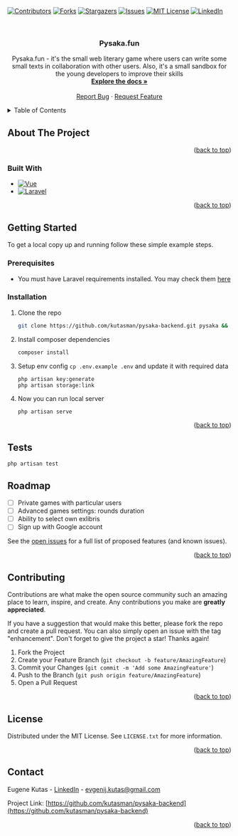 <!-- Improved compatibility of back to top link: See: https://github.com/othneildrew/Best-README-Template/pull/73 -->
<a name="readme-top"></a>
<!--
*** Thanks for checking out the Best-README-Template. If you have a suggestion
*** that would make this better, please fork the repo and create a pull request
*** or simply open an issue with the tag "enhancement".
*** Don't forget to give the project a star!
*** Thanks again! Now go create something AMAZING! :D
-->



<!-- PROJECT SHIELDS -->
<!--
*** I'm using markdown "reference style" links for readability.
*** Reference links are enclosed in brackets [ ] instead of parentheses ( ).
*** See the bottom of this document for the declaration of the reference variables
*** for contributors-url, forks-url, etc. This is an optional, concise syntax you may use.
*** https://www.markdownguide.org/basic-syntax/#reference-style-links
-->

[![Contributors][contributors-shield]][contributors-url]
[![Forks][forks-shield]][forks-url]
[![Stargazers][stars-shield]][stars-url]
[![Issues][issues-shield]][issues-url]
[![MIT License][license-shield]][license-url]
[![LinkedIn][linkedin-shield]][linkedin-url]


<!-- PROJECT LOGO -->
<br />
<div align="center">

[//]: # (  <a href="https://github.com/kutasman/pysaka-backend">)
[//]: # (    <img src="images/logo.png" alt="Logo" width="80" height="80">)
[//]: # (  </a>)

<h3 align="center">Pysaka.fun</h3>

  <p align="center">
    Pysaka.fun - it's the small web literary game where users can write some small texts in collaboration with other users.
    Also, it's a small sandbox for the young developers to improve their skills
    <br />
    <a href="https://github.com/kutasman/pysaka-backend"><strong>Explore the docs »</strong></a>
    <br />
    <br />
    <a href="https://github.com/kutasman/pysaka-backend/issues">Report Bug</a>
    ·
    <a href="https://github.com/kutasman/pysaka-backend/issues">Request Feature</a>
  </p>
</div>



<!-- TABLE OF CONTENTS -->
<details>
  <summary>Table of Contents</summary>
  <ol>
    <li>
      <a href="#about-the-project">About The Project</a>
      <ul>
        <li><a href="#built-with">Built With</a></li>
      </ul>
    </li>
    <li>
      <a href="#getting-started">Getting Started</a>
      <ul>
        <li><a href="#prerequisites">Prerequisites</a></li>
        <li><a href="#installation">Installation</a></li>
      </ul>
    </li>
    <li><a href="#usage">Usage</a></li>
    <li><a href="#roadmap">Roadmap</a></li>
    <li><a href="#contributing">Contributing</a></li>
    <li><a href="#license">License</a></li>
    <li><a href="#contact">Contact</a></li>
    <li><a href="#acknowledgments">Acknowledgments</a></li>
  </ol>
</details>



<!-- ABOUT THE PROJECT -->
## About The Project

[//]: # ([![Product Name Screen Shot][product-screenshot]]&#40;https://example.com&#41;)

<p align="right">(<a href="#readme-top">back to top</a>)</p>

### Built With

* [![Vue][Vue.js]][Vue-url]
* [![Laravel][Laravel.com]][Laravel-url]

<p align="right">(<a href="#readme-top">back to top</a>)</p>



<!-- GETTING STARTED -->
## Getting Started

To get a local copy up and running follow these simple example steps.

### Prerequisites

*   You must have Laravel requirements installed. You may check them [here](https://laravel.com/docs/9.x/deployment#server-requirements)

### Installation

1. Clone the repo
   ```sh
   git clone https://github.com/kutasman/pysaka-backend.git pysaka && cd pysaka
   ```
2. Install composer dependencies
   ```sh
   composer install
   ```
3. Setup env config `cp .env.example .env` and update it with required data
   ```shell
   php artisan key:generate
   php artisan storage:link
   ```
4. Now you can run local server
   ```sh
   php artisan serve
   ```

<p align="right">(<a href="#readme-top">back to top</a>)</p>

## Tests
```shell
php artisan test
```

<!-- ROADMAP -->
## Roadmap

- [ ] Private games with particular users
- [ ] Advanced games settings: rounds duration
- [ ] Ability to select own exlibris
- [ ] Sign up with Google account

See the [open issues](https://github.com/kutasman/pysaka-backend/issues) for a full list of proposed features (and known issues).

<p align="right">(<a href="#readme-top">back to top</a>)</p>



<!-- CONTRIBUTING -->
## Contributing

Contributions are what make the open source community such an amazing place to learn, inspire, and create. Any contributions you make are **greatly appreciated**.

If you have a suggestion that would make this better, please fork the repo and create a pull request. You can also simply open an issue with the tag "enhancement".
Don't forget to give the project a star! Thanks again!

1. Fork the Project
2. Create your Feature Branch (`git checkout -b feature/AmazingFeature`)
3. Commit your Changes (`git commit -m 'Add some AmazingFeature'`)
4. Push to the Branch (`git push origin feature/AmazingFeature`)
5. Open a Pull Request

<p align="right">(<a href="#readme-top">back to top</a>)</p>



<!-- LICENSE -->
## License

Distributed under the MIT License. See `LICENSE.txt` for more information.

<p align="right">(<a href="#readme-top">back to top</a>)</p>



<!-- CONTACT -->
## Contact

Eugene Kutas - [LinkedIn](https://www.linkedin.com/in/eugene-kutas/) - evgenij.kutas@gmail.com

Project Link: [https://github.com/kutasman/pysaka-backend](https://github.com/kutasman/pysaka-backend)

<p align="right">(<a href="#readme-top">back to top</a>)</p>



<!-- MARKDOWN LINKS & IMAGES -->
<!-- https://www.markdownguide.org/basic-syntax/#reference-style-links -->
[contributors-shield]: https://img.shields.io/github/contributors/kutasman/pysaka-backend.svg?style=for-the-badge
[contributors-url]: https://github.com/kutasman/pysaka-backend/graphs/contributors
[forks-shield]: https://img.shields.io/github/forks/kutasman/pysaka-backend.svg?style=for-the-badge
[forks-url]: https://github.com/kutasman/pysaka-backend/network/members
[stars-shield]: https://img.shields.io/github/stars/kutasman/pysaka-backend.svg?style=for-the-badge
[stars-url]: https://github.com/kutasman/pysaka-backend/stargazers
[issues-shield]: https://img.shields.io/github/issues/kutasman/pysaka-backend.svg?style=for-the-badge
[issues-url]: https://github.com/kutasman/pysaka-backend/issues
[license-shield]: https://img.shields.io/github/license/kutasman/pysaka-backend.svg?style=for-the-badge
[license-url]: https://github.com/kutasman/pysaka-backend/blob/master/LICENSE.txt
[linkedin-shield]: https://img.shields.io/badge/-LinkedIn-black.svg?style=for-the-badge&logo=linkedin&colorB=555
[linkedin-url]: https://linkedin.com/in/eugene-kutas
[product-screenshot]: images/screenshot.png
[Next.js]: https://img.shields.io/badge/next.js-000000?style=for-the-badge&logo=nextdotjs&logoColor=white
[Next-url]: https://nextjs.org/
[React.js]: https://img.shields.io/badge/React-20232A?style=for-the-badge&logo=react&logoColor=61DAFB
[React-url]: https://reactjs.org/
[Vue.js]: https://img.shields.io/badge/Vue.js-35495E?style=for-the-badge&logo=vuedotjs&logoColor=4FC08D
[Vue-url]: https://vuejs.org/
[Angular.io]: https://img.shields.io/badge/Angular-DD0031?style=for-the-badge&logo=angular&logoColor=white
[Angular-url]: https://angular.io/
[Svelte.dev]: https://img.shields.io/badge/Svelte-4A4A55?style=for-the-badge&logo=svelte&logoColor=FF3E00
[Svelte-url]: https://svelte.dev/
[Laravel.com]: https://img.shields.io/badge/Laravel-FF2D20?style=for-the-badge&logo=laravel&logoColor=white
[Laravel-url]: https://laravel.com
[Bootstrap.com]: https://img.shields.io/badge/Bootstrap-563D7C?style=for-the-badge&logo=bootstrap&logoColor=white
[Bootstrap-url]: https://getbootstrap.com
[JQuery.com]: https://img.shields.io/badge/jQuery-0769AD?style=for-the-badge&logo=jquery&logoColor=white
[JQuery-url]: https://jquery.com 
